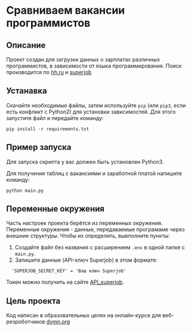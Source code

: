 # Сравниваем вакансии программистов
## Описание
Проект создан для загрузки данных о зарплатах различных программистов, в зависимости от языка программирования. Поиск производится по [hh.ru](https://hh.ru/) и [superjob](https://www.superjob.ru/)

## Устанавка
Скачайте необходимые файлы, затем используйте `pip` (или `pip3`, если есть конфликт с Python2) для установки зависимостей. Для этого запустите файл и передайте команду:
```
pip install -r requirements.txt
```
## Пример запуска
Для запуска скрипта у вас должен быть установлен Python3.

Для получения таблиц с вакансиями и заработной платой напишите команду:
```
python main.py
```
## Переменные окружения
Часть настроек проекта берётся из переменных окружения. Переменные окружения - данные, передаваемые програмаме через внешние структуры. Чтобы их определить, вывполните пункты:
1. Создайте файл без названия с расширением `.env` в одной папке с `main.py`.
2. Запишите данные (API-ключ Superjob) в этом формате:
```
  'SUPERJOB_SECRET_KEY' = 'Ваш ключ Superjob'
```
  Токен можно получить на сайте [API_superjob](https://api.superjob.ru/).

## Цель проекта
Код написан в образовательных целях на онлайн-курсе для веб-резроботчиков [dvmn.org](https://dvmn.org/)

